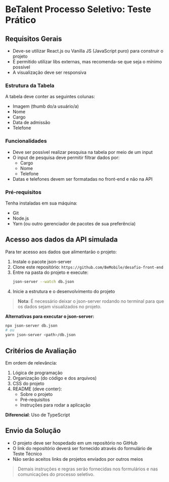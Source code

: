 # BeTalent Processo Seletivo: Teste Prático

## Requisitos Gerais

- Deve-se utilizar React.js ou Vanilla JS (JavaScript puro) para construir o projeto
- É permitido utilizar libs externas, mas recomenda-se que seja o mínimo possível
- A visualização deve ser responsiva

### Estrutura da Tabela

A tabela deve conter as seguintes colunas:

- Imagem (thumb do/a usuário/a)
- Nome
- Cargo
- Data de admissão
- Telefone

### Funcionalidades

- Deve ser possível realizar pesquisa na tabela por meio de um input
- O input de pesquisa deve permitir filtrar dados por:
  - Cargo
  - Nome
  - Telefone
- Datas e telefones devem ser formatadas no front-end e não na API

### Pré-requisitos

Tenha instaladas em sua máquina:

- Git
- Node.js
- Yarn (ou outro gerenciador de pacotes de sua preferência)

## Acesso aos dados da API simulada

Para ter acesso aos dados que alimentarão o projeto:

1. Instale o pacote json-server
2. Clone este repositório: `https://github.com/BeMobile/desafio-front-end`
3. Entre na pasta do projeto e execute:
   ```bash
   json-server --watch db.json
   ```
4. Inicie a estrutura e o desenvolvimento do projeto

> **Nota**: É necessário deixar o json-server rodando no terminal para que os dados sejam visualizados no projeto.

**Alternativas para executar o json-server:**

```bash
npx json-server db.json
# ou
yarn json-server <path>/db.json
```

## Critérios de Avaliação

Em ordem de relevância:

1. Lógica de programação
2. Organização (do código e dos arquivos)
3. CSS do projeto
4. README (deve conter):
   - Sobre o projeto
   - Pré-requisitos
   - Instruções para rodar a aplicação

**Diferencial**: Uso de TypeScript

## Envio da Solução

- O projeto deve ser hospedado em um repositório no GitHub
- O link do repositório deverá ser fornecido através do formulário de Teste Técnico
- Não serão aceitos links de projetos enviados por outros meios

> Demais instruções e regras serão fornecidas nos formulários e nas comunicações do processo seletivo.
